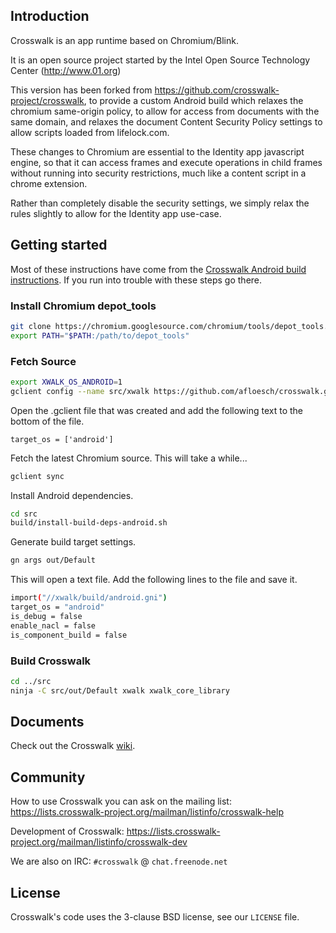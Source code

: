 ## Introduction

Crosswalk is an app runtime based on Chromium/Blink.

It is an open source project started by the Intel Open Source Technology Center
(http://www.01.org)

This version has been forked from https://github.com/crosswalk-project/crosswalk, to provide a custom Android build which relaxes the chromium same-origin policy, to allow for access from documents with the same domain, and relaxes the document Content Security Policy settings to allow scripts loaded from lifelock.com.

These changes to Chromium are essential to the Identity app javascript engine, so that it can access frames and execute operations in child frames without running into security restrictions, much like a content script in a chrome extension.

Rather than completely disable the security settings, we simply relax the rules slightly to allow for the Identity app use-case.

## Getting started

Most of these instructions have come from the [Crosswalk Android build instructions](https://crosswalk-project.org/contribute/building_crosswalk/android_build.html). If you run into trouble with these steps go there.

### Install Chromium depot_tools

```sh
git clone https://chromium.googlesource.com/chromium/tools/depot_tools.git
export PATH="$PATH:/path/to/depot_tools"
```

### Fetch Source

```sh
export XWALK_OS_ANDROID=1
gclient config --name src/xwalk https://github.com/afloesch/crosswalk.git
```

Open the .gclient file that was created and add the following text to the bottom of the file.

```
target_os = ['android']
```

Fetch the latest Chromium source. This will take a while...

```sh
gclient sync
```

Install Android dependencies.

```sh
cd src
build/install-build-deps-android.sh
```

Generate build target settings.

```sh
gn args out/Default
```

This will open a text file. Add the following lines to the file and save it.

```sh
import("//xwalk/build/android.gni")
target_os = "android"
is_debug = false
enable_nacl = false
is_component_build = false
```

### Build Crosswalk

```sh
cd ../src
ninja -C src/out/Default xwalk xwalk_core_library
```

## Documents

Check out the Crosswalk [wiki](http://crosswalk-project.org/#wiki).

## Community

How to use Crosswalk you can ask on the mailing list: https://lists.crosswalk-project.org/mailman/listinfo/crosswalk-help

Development of Crosswalk: https://lists.crosswalk-project.org/mailman/listinfo/crosswalk-dev

We are also on IRC: `#crosswalk` @ `chat.freenode.net`

## License

Crosswalk's code uses the 3-clause BSD license, see our `LICENSE` file.
